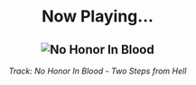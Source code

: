 <div align="center"> 
<h1>Now Playing...</h1>

![No Honor In Blood](https://i.scdn.co/image/ab67616d00001e02149cf6977defe909fd7d34fd)
--
_<p>Track: No Honor In Blood - Two Steps from Hell </p>_
</div>
